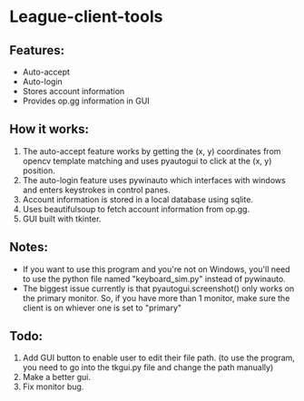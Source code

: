 # League-client-tools

## Features:
- Auto-accept
- Auto-login
- Stores account information
- Provides op.gg information in GUI

## How it works:
1. The auto-accept feature works by getting the (x, y) coordinates from opencv template matching and uses pyautogui to click at the (x, y) position.
2. The auto-login feature uses pywinauto which interfaces with windows and enters keystrokes in control panes.
3. Account information is stored in a local database using sqlite.
4. Uses beautifulsoup to fetch account information from op.gg.
5. GUI built with tkinter.


## Notes:
- If you want to use this program and you're not on Windows, you'll need to use the python file named "keyboard_sim.py" instead of pywinauto.
- The biggest issue currently is that pyautogui.screenshot() only works on the primary monitor. So, if you have more than 1 monitor, make sure the client is on whiever one is set to "primary"

## Todo:
1. Add GUI button to enable user to edit their file path. (to use the program, you need to go into the tkgui.py file and change the path manually)
2. Make a better gui.
3. Fix monitor bug.
